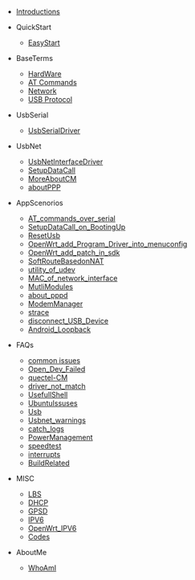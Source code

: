 - [Introductions](/)

- QuickStart

  - [EasyStart](/EasyStart/EasyStart.md)


- BaseTerms

  - [HardWare](/Base/HardWare.md)
  - [AT Commands](/Base/AT.md)
  - [Network](/Base/NetWork.md)
  - [USB Protocol](/Base/UsbProtocolBase.md)



- UsbSerial

  - [UsbSerialDriver](/UsbSerial/UsbSerial.md)

- UsbNet

  - [UsbNetInterfaceDriver](/UsbNet/UsbNet.md)
  - [SetupDataCall](/UsbNet/DialUp.md)
  - [MoreAboutCM](/UsbNet/MoreAboutCM.md)
  - [aboutPPP](/UsbNet/ppp.md)

  
- AppScenorios

  - [AT_commands_over_serial](applications/AT_ttySerial.md)
  - [SetupDataCall_on_BootingUp](applications/SetupDataCall_on_BootingUp.md)
  - [ResetUsb](applications/reset_USB.md)
  - [OpenWrt_add_Program_Driver_into_menuconfig](applications/openwrt_menuconfig.md)
  - [OpenWrt_add_patch_in_sdk](applications/openwrt_add_patch_in_sdk.md)
  - [SoftRouteBasedonNAT](applications/SoftRoute_Base_on_NAT_and_iptables.md)
  - [utility_of_udev](applications/udev.md)
  - [MAC_of_network_interface](applications/MAC_address_of_NetWork_interface.md)
  - [MutliModules](applications/MultiModulesIssue.md)
  - [about_pppd](applications/raspberry_ppp.md)
  - [ModemManager](applications/ModemManager.md)
  - [strace](applications/strace.md)
  - [disconnect_USB_Device](applications/Disable_and_Enable_USB_from_terminal.md)
  - [Android_Loopback](applications/Android_Loopback.md)

* FAQs

  - [common issues](/FAQs/01.FAQ.md)
  - [Open_Dev_Failed](FAQs/02.open_dev_failed.md)
  - [quectel-CM](FAQs/03.quectel-CM.md)
  - [driver_not_match](FAQs/04.driver_not_match.md)
  - [UsefullShell](FAQs/05.usefull_shells.md)
  - [UbuntuIssuses](FAQs/06.Ubuntu.issuses.md)
  - [Usb](FAQs/07.usb.md)
  - [Usbnet_warnings](FAQs/08.kevent_may_have_been_dropped.md)
  - [catch_logs](FAQs/09.log.md)
  - [PowerManagement](FAQs/10.PM.md)
  - [speedtest](FAQs/11.speedtest.md)
  - [interrupts](FAQs/12.interrupts.md)
  - [BuildRelated](FAQs/13.buildissuses.md)

* MISC

  - [LBS](/MISC/LBS.md)
  - [DHCP](/MISC/DHCP.md)
  - [GPSD](/MISC/gpsd.md)
  - [IPV6](/MISC/IPV6.md)
  - [OpenWrt_IPV6](/MISC/OpenWrt_IPv6.md)
  - [Codes](/MISC/driverCodes.md.md)


- AboutMe

	- [WhoAmI](inits/about.md.md)
